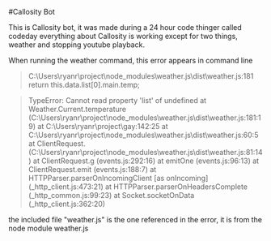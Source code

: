 #Callosity Bot

This is Callosity bot, it was made during a 24 hour code thinger called codeday  everything about Callosity is working except for two things, weather and stopping youtube playback.


When running the weather command, this error appears in command line 

>C:\Users\ryanr\project\node_modules\weather.js\dist\weather.js:181
> return this.data.list[0].main.temp;

 >TypeError: Cannot read property 'list' of undefined
 >at Weather.Current.temperature (C:\Users\ryanr\project\node_modules\weather.js\dist\weather.js:181:19)
 >at C:\Users\ryanr\project\gay:142:25
 >at C:\Users\ryanr\project\node_modules\weather.js\dist\weather.js:60:5
 >at ClientRequest.<anonymous> (C:\Users\ryanr\project\node_modules\weather.js\dist\weather.js:81:14)
 >at ClientRequest.g (events.js:292:16)
 >at emitOne (events.js:96:13)
 >at ClientRequest.emit (events.js:188:7)
 >at HTTPParser.parserOnIncomingClient [as onIncoming] (_http_client.js:473:21)
 >at HTTPParser.parserOnHeadersComplete (_http_common.js:99:23)
 >at Socket.socketOnData (_http_client.js:362:20)

the included file "weather.js" is the one referenced in the error, it is from the node module weather.js

